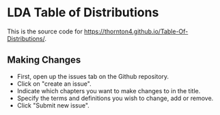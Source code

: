 # LDA Table of Distributions

This is the source code for https://thornton4.github.io/Table-Of-Distributions/.

## Making Changes
* First, open up the issues tab on the Github repository.
* Click on "create an issue".
* Indicate which chapters you want to make changes to in the title.
* Specify the terms and definitions you wish to change, add or remove.
* Click "Submit new issue".